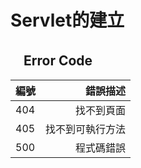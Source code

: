# Servlet的建立

## 　Error Code
| 編號        | 錯誤描述 |  
| --------   | -----:  |
| 404        | 找不到頁面   |  
| 405        |  找不到可執行方法    | 
| 500        |   程式碼錯誤   | 
